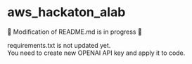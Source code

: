 # aws_hackaton_alab


:wrench: Modification of README.md is in progress :wrench:  

requirements.txt is not updated yet.  
You need to create new OPENAI API key and apply it to code.  